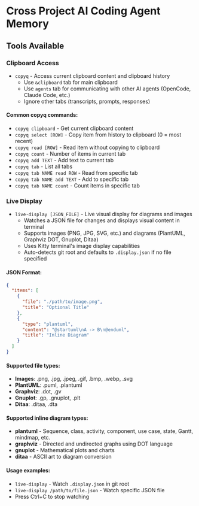# Cross Project AI Coding Agent Memory

## Tools Available

### Clipboard Access
- `copyq` - Access current clipboard content and clipboard history
  - Use `&clipboard` tab for main clipboard
  - Use `agents` tab for communicating with other AI agents (OpenCode, Claude Code, etc.)
  - Ignore other tabs (transcripts, prompts, responses)

#### Common copyq commands:
- `copyq clipboard` - Get current clipboard content
- `copyq select [ROW]` - Copy item from history to clipboard (0 = most recent)
- `copyq read [ROW]` - Read item without copying to clipboard
- `copyq count` - Number of items in current tab
- `copyq add TEXT` - Add text to current tab
- `copyq tab` - List all tabs
- `copyq tab NAME read ROW` - Read from specific tab
- `copyq tab NAME add TEXT` - Add to specific tab
- `copyq tab NAME count` - Count items in specific tab

### Live Display
- `live-display [JSON_FILE]` - Live visual display for diagrams and images
  - Watches a JSON file for changes and displays visual content in terminal
  - Supports images (PNG, JPG, SVG, etc.) and diagrams (PlantUML, Graphviz DOT, Gnuplot, Ditaa)
  - Uses Kitty terminal's image display capabilities
  - Auto-detects git root and defaults to `.display.json` if no file specified

#### JSON Format:
```json
{
  "items": [
    {
      "file": "./path/to/image.png",
      "title": "Optional Title"
    },
    {
      "type": "plantuml",
      "content": "@startuml\nA -> B\n@enduml",
      "title": "Inline Diagram"
    }
  ]
}
```

#### Supported file types:
- **Images**: .png, .jpg, .jpeg, .gif, .bmp, .webp, .svg
- **PlantUML**: .puml, .plantuml
- **Graphviz**: .dot, .gv  
- **Gnuplot**: .gp, .gnuplot, .plt
- **Ditaa**: .ditaa, .dta

#### Supported inline diagram types:
- **plantuml** - Sequence, class, activity, component, use case, state, Gantt, mindmap, etc.
- **graphviz** - Directed and undirected graphs using DOT language
- **gnuplot** - Mathematical plots and charts
- **ditaa** - ASCII art to diagram conversion

#### Usage examples:
- `live-display` - Watch `.display.json` in git root
- `live-display /path/to/file.json` - Watch specific JSON file
- Press Ctrl+C to stop watching
